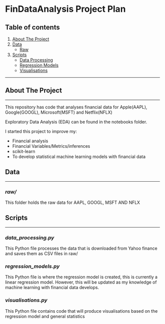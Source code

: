 # FinDataAnalysis Project Plan

## Table of contents

1. [About The Project](#about-the-project)
2. [Data](#data)
   - [Raw](#raw)
3. [Scripts](#scripts)
   - [Data Processing](#data_processingpy)
   - [Regression Models](#regression_modelspy)
   - [Visualisations](#visualisationspy)

---

## About The Project

---

This repository has code that analyses financial data for Apple(AAPL), Google(GOOGL), Microsoft(MSFT) and Netflix(NFLX)

Exploratory Data Analysis (EDA) can be found in the notebooks folder.

I started this project to improve my:

- Financial analysis 
- Financial Variables/Metrics/inferences
-  scikit-learn 
- To develop statistical machine learning models with financial data


## Data

----
### _raw/_

This folder holds the raw data for AAPL, GOOGL, MSFT AND NFLX

## Scripts


---

### _data_processing.py_

This Python file processes the data that is downloaded from Yahoo finance and saves them as CSV files in raw/

### _regression_models.py_

This Python file is where the regression model is created, this is currently a linear regression model. However, this will be updated as my knowledge of machine learning with financial data develops. 

### _visualisations.py_

This Python file contains code that will produce visualisations based on the regression model and general statistics


